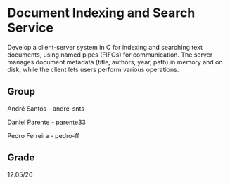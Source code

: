 # Document Indexing and Search Service

Develop a client-server system in C for indexing and searching text documents, using named pipes (FIFOs) for communication. The server manages document metadata (title, authors, year, path) in memory and on disk, while the client lets users perform various operations.

## Group

André Santos - andre-snts

Daniel Parente - parente33

Pedro Ferreira - pedro-ff

## Grade

12.05/20
